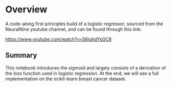 # Overview

A code-along first principles build of a logistic regressor, sourced from the NeuralNine youtube channel, and can be found through this link:

https://www.youtube.com/watch?v=S6iuhdYsGC8

## Summary

This notebook introduces the sigmoid and largely consists of a derivation of the loss function used in logistic regression. At the end, we will see a full implementation on the scikit-learn breast cancer dataset.